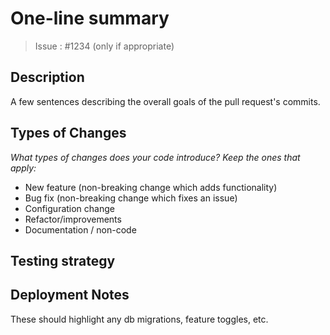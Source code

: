 <!-- Thanks for sending us a PR to improve this project! If you are adding a
feature or fixing a bug, and this needs more documentation, please add it to your PR.

**Thank you for contributing to the `visual-sdks` project!**
**A well described pull request helps maintainers quickly review and merge your change**
-->

# One-line summary

> Issue : #1234 (only if appropriate)

## Description

A few sentences describing the overall goals of the pull request's
commits.

## Types of Changes

_What types of changes does your code introduce? Keep the ones that apply:_

- New feature (non-breaking change which adds functionality)
- Bug fix (non-breaking change which fixes an issue)
- Configuration change
- Refactor/improvements
- Documentation / non-code

## Testing strategy

<!--  We expect each feature has at least tests that verifies happy path for added change.
Please include unit/integration tests in your pull request and
describe the testing strategy for functionality not covered via tests.
-->

<!--
Examples:
- run unit tests
- run integration tests
 -->

## Deployment Notes

These should highlight any db migrations, feature toggles, etc.
